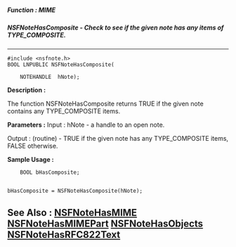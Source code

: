 ##### Function : MIME
##### NSFNoteHasComposite - Check to see if the given note has any items of TYPE_COMPOSITE.
---
```
#include <nsfnote.h>
BOOL LNPUBLIC NSFNoteHasComposite(

	NOTEHANDLE  hNote);
```
**Description :**

The function NSFNoteHasComposite returns TRUE if the given note contains any 
TYPE_COMPOSITE items.

**Parameters :**
Input :
hNote  -  a handle to an open note.

Output :
(routine)  -  TRUE if the given note has any TYPE_COMPOSITE items, FALSE otherwise.



**Sample Usage :**
```
    BOOL bHasComposite;


bHasComposite = NSFNoteHasComposite(hNote);

```
**See Also :**
[NSFNoteHasMIME](/domino-c-api-docs/reference/Func/NSFNoteHasMIME)
[NSFNoteHasMIMEPart](/domino-c-api-docs/reference/Func/NSFNoteHasMIMEPart)
[NSFNoteHasObjects](/domino-c-api-docs/reference/Func/NSFNoteHasObjects)
[NSFNoteHasRFC822Text](/domino-c-api-docs/reference/Func/NSFNoteHasRFC822Text)
---
